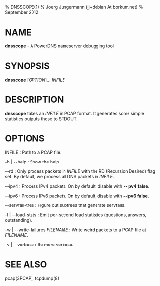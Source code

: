 % DNSSCOPE(1)
% Joerg Jungermann (jj+debian At borkum.net)
% September 2012

# NAME
**dnsscope** - A PowerDNS nameserver debugging tool

# SYNOPSIS
**dnsscope** [*OPTION*]... *INFILE*

# DESCRIPTION
**dnsscope** takes an *INFILE* in PCAP format. It generates some simple
statistics outputs these to STDOUT.

# OPTIONS
INFILE
:     Path to a PCAP file.

-h | --help
:    Show the help.

--rd
:    Only process packets in *INFILE* with the RD (Recursion Desired) flag set.
     By default, we process all DNS packets in *INFILE*.

--ipv4
:    Process IPv4 packets. On by default, disable with **--ipv4 false**.

--ipv6
:    Process IPv6 packets. On by default, disable with **--ipv6 false**.

--servfail-tree
:    Figure out subtrees that generate servfails.

-l | --load-stats
:    Emit per-second load statistics (questions, answers, outstanding).

-w | --write-failures *FILENAME*
:    Write weird packets to a PCAP file at *FILENAME*.

-v | --verbose
:    Be more verbose.

# SEE ALSO
pcap(3PCAP), tcpdump(8)
